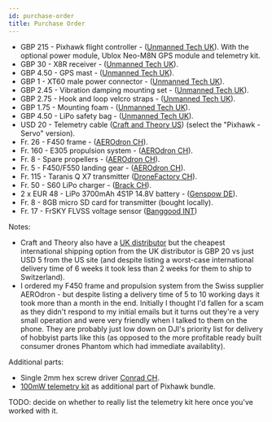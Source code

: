 ```yaml
---
id: purchase-order
title: Purchase Order
---
```


* GBP 215 - Pixhawk flight controller - ([Unmanned Tech UK](https://www.unmannedtechshop.co.uk/unmanned-pixhawk-autopilot-kit/)).
  With the optional power module, Ublox Neo-M8N GPS module and telemetry kit.
* GBP 30 - X8R receiver - ([Unmanned Tech UK](https://www.unmannedtechshop.co.uk/frsky-x8r-8-16ch-s-bus-accst-receiver-with-smart-port/)).
* GBP 4.50 - GPS mast - ([Unmanned Tech UK](https://www.unmannedtechshop.co.uk/foldable-gps-mast-mount/)).
* GBP 1 - XT60 male power connector - ([Unmanned Tech UK](https://www.unmannedtechshop.co.uk/male-xt60-wire-10cm/)).
* GBP 2.45 - Vibration damping mounting set - ([Unmanned Tech UK](https://www.unmannedtechshop.co.uk/vibration-damping-mounting-set/)).
* GBP 2.75 - Hook and loop velcro straps - ([Unmanned Tech UK](https://www.unmannedtechshop.co.uk/hook-loop-battery-strap-pack-of-5/)).
* GBP 1.75 - Mounting foam - ([Unmanned Tech UK](https://www.unmannedtechshop.co.uk/3m-double-sided-mounting-foam/)).
* GBP 4.50 - LiPo safety bag - ([Unmanned Tech UK](https://www.unmannedtechshop.co.uk/lipo-safety-bag/)).
* USD 20 - Telemetry cable ([Craft and Theory US](http://www.craftandtheoryllc.com/product/frsky-x6r-x8r-flvss-telemetry-cable-for-pixhawk/)) (select the "Pixhawk - Servo" version).
* Fr. 26 - F450 frame - ([AEROdron CH](https://www.estore.ch/flying-platforms/flame-wheel/1304/flame-wheel-f450)).
* Fr. 160 - E305 propulsion system - ([AEROdron CH](https://www.estore.ch/flying-platforms/accessories/flame-wheel-accessoires/1336/e305-4x-motor/esc-3-pair-propeller-accessories-pack)).
* Fr. 8 - Spare propellers - ([AEROdron CH](https://www.estore.ch/flying-platforms/accessories/flame-wheel-accessoires/1349/e305-9450-self-tightening-rotor-composite-hub-white-with-silver-stripes?number=FE0014)).
* Fr. 5 - F450/F550 landing gear - ([AEROdron CH](https://www.estore.ch/flying-platforms/accessories/flame-wheel-accessoires/1311/f450/f550-landing-gear)).
* Fr. 115 - Taranis Q X7 transmitter ([DroneFactory CH](http://www.dronefactory.ch/produkt/frsky-taranis-q-x7-weiss/)).
* Fr. 50 - S60 LiPo charger - ([Brack CH](https://www.brack.ch/skyrc-s60-366689)).
* 2 x EUR 48 - LiPo 3700mAh 4S1P 14.8V battery - ([Genspow DE](http://www.gensace.de/tattu-3700mah-14-8v-45c-4s1p-lipo-battery-pack.html)).
* Fr. 8 - 8GB micro SD card for transmitter (bought locally).
* Fr. 17 - FrSKY FLVSS voltage sensor ([Banggood INT](https://www.banggood.com/FrSky-Smart-Port-Lipo-Sensor-FLVSS-p-929070.html))

Notes:

* Craft and Theory also have a [UK distributor](https://www.3dxr.co.uk/product/craft-theory-telemetry-cable/) but the cheapest international shipping option from the UK distributor is GBP 20 vs just USD 5 from the US site (and despite listing a worst-case international delivery time of 6 weeks it took less than 2 weeks for them to ship to Switzerland).
* I ordered my F450 frame and propulsion system from the Swiss supplier AEROdron - but despite listing a delivery time of 5 to 10 working days it took more than a month in the end. Initially I thought I'd fallen for a scam as they didn't respond to my initial emails but it turns out they're a very small operation and were very friendly when I talked to them on the phone. They are probably just low down on DJI's priority list for delivery of hobbyist parts like this (as opposed to the more profitable ready built consumer drones Phantom which had immediate availablity).

Additional parts:

* Single 2mm hex screw driver [Conrad CH](http://www.conrad.ch/ce/de/product/817256/Werkstatt-Innen-Sechskantschraubendreher-Wera-354-Schluesselweite-Metrisch-2-mm-Klingenlaenge-75-mm).
* [100mW telemetry kit](https://www.unmannedtechshop.co.uk/100mw-ardupilot-unmanned-telemetry-kit-v2-433mhz/) as additional part of Pixhawk bundle.

TODO: decide on whether to really list the telemetry kit here once you've worked with it.
